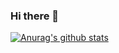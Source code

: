 ### Hi there 👋
[![Anurag's github stats](https://github-readme-stats.vercel.app/api?username=Kali-Hac&theme=solarized-light&hide=prs,contribs&count_private=true&show_icons=true)](https://github.com/anuraghazra/github-readme-stats)

<!--
**Kali-Hac/Kali-Hac** is a ✨ _special_ ✨ repository because its `README.md` (this file) appears on your GitHub profile.

Here are some ideas to get you started:

- 🔭 I’m currently working on ...
- 🌱 I’m currently learning ...
- 👯 I’m looking to collaborate on ...
- 🤔 I’m looking for help with ...
- 💬 Ask me about ...
- 📫 How to reach me: ...
- 😄 Pronouns: ...
- ⚡ Fun fact: ...
-->
